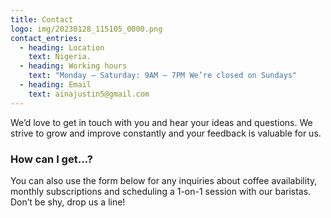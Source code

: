 ```yaml
---
title: Contact
logo: img/20230128_115105_0000.png
contact_entries:
  - heading: Location
    text: Nigeria.
  - heading: Working hours
    text: "Monday – Saturday: 9AM – 7PM We’re closed on Sundays"
  - heading: Email
    text: ainajustin5@gmail.com
---
```


We’d love to get in touch with you and hear your ideas and
questions. We strive to grow and improve constantly and your feedback
is valuable for us.

<h3 class="f4 b lh-title mb2">How can I get…?</h3>

You can also use the form below for any inquiries about coffee
availability, monthly subscriptions and scheduling a 1-on-1 session
with our baristas. Don’t be shy, drop us a line!
